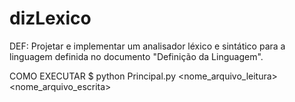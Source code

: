 dizLexico
=========
DEF:
	Projetar e implementar um analisador léxico e sintático para a linguagem definida no documento "Definição da Linguagem".
	
COMO EXECUTAR
	$ python Principal.py <nome_arquivo_leitura> <nome_arquivo_escrita>